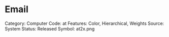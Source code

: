 # Email

Category: Computer
Code: at
Features: Color, Hierarchical, Weights
Source: System
Status: Released
Symbol: at2x.png